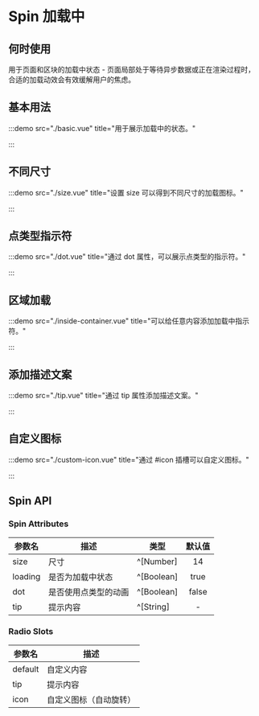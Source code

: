 # Spin 加载中

## 何时使用

用于页面和区块的加载中状态 - 页面局部处于等待异步数据或正在渲染过程时，合适的加载动效会有效缓解用户的焦虑。

## 基本用法

:::demo src="./basic.vue" title="用于展示加载中的状态。"

:::

## 不同尺寸

:::demo src="./size.vue" title="设置 size 可以得到不同尺寸的加载图标。"

:::

## 点类型指示符

:::demo src="./dot.vue" title="通过 dot 属性，可以展示点类型的指示符。"

:::

## 区域加载

:::demo src="./inside-container.vue" title="可以给任意内容添加加载中指示符。"

:::

## 添加描述文案

:::demo src="./tip.vue" title="通过 tip 属性添加描述文案。"

:::

## 自定义图标

:::demo src="./custom-icon.vue" title="通过 #icon 插槽可以自定义图标。"

:::

## Spin API

### Spin Attributes

| 参数名 | 描述 | 类型 | 默认值 |
| --------- | ---- | ---- | :----: |
| size | 尺寸 | ^[Number] | 14 |
| loading | 是否为加载中状态 | ^[Boolean] | true |
| dot | 是否使用点类型的动画 | ^[Boolean]  | false |
| tip | 提示内容 | ^[String] | - |

### Radio Slots

| 参数名 | 描述 |
| ------ | ---- |
| default | 自定义内容 |
| tip | 提示内容 |
| icon | 自定义图标（自动旋转） |
